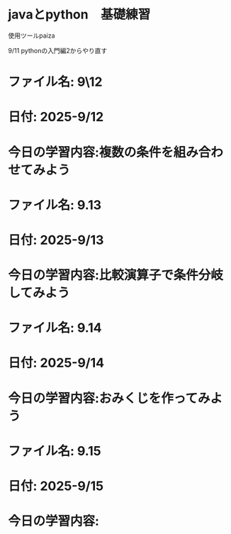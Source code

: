# javaとpython　基礎練習
使用ツールpaiza

9/11
pythonの入門編2からやり直す

# ファイル名: 9\12
# 日付: 2025-9/12
# 今日の学習内容:複数の条件を組み合わせてみよう


# ファイル名: 9.13
# 日付: 2025-9/13
# 今日の学習内容:比較演算子で条件分岐してみよう


# ファイル名: 9.14
# 日付: 2025-9/14
# 今日の学習内容:おみくじを作ってみよう

# ファイル名: 9.15
# 日付: 2025-9/15
# 今日の学習内容:
